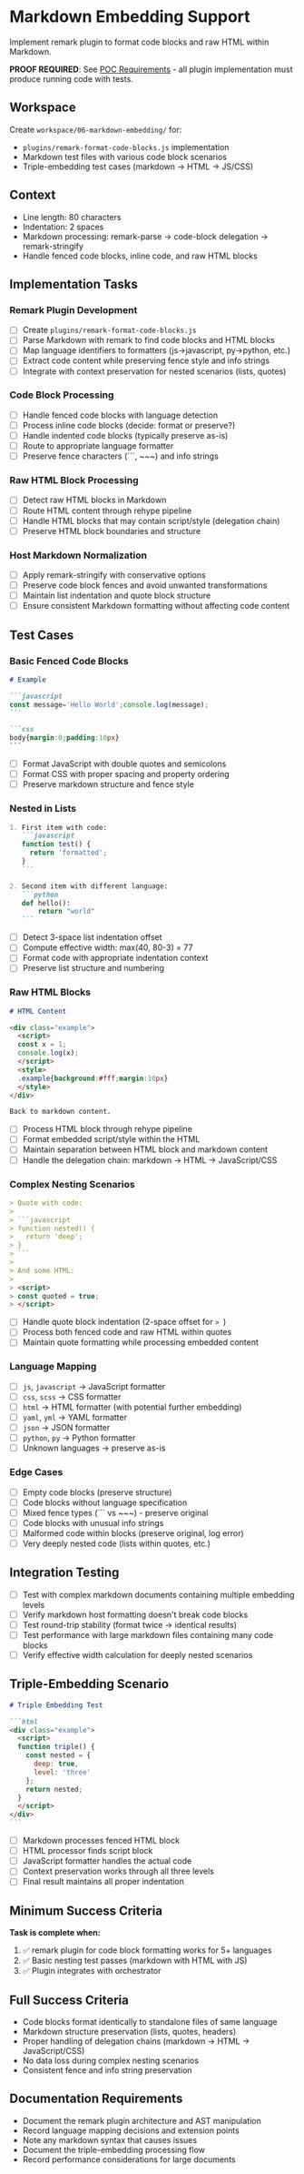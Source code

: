 # Markdown Embedding Support

Implement remark plugin to format code blocks and raw HTML within Markdown.

**PROOF REQUIRED**: See [POC Requirements](../poc-requirements.md) - all plugin implementation must produce running code with tests.

## Workspace
Create `workspace/06-markdown-embedding/` for:
- `plugins/remark-format-code-blocks.js` implementation
- Markdown test files with various code block scenarios
- Triple-embedding test cases (markdown → HTML → JS/CSS)

## Context
- Line length: 80 characters
- Indentation: 2 spaces  
- Markdown processing: remark-parse → code-block delegation → remark-stringify
- Handle fenced code blocks, inline code, and raw HTML blocks

## Implementation Tasks

### Remark Plugin Development
- [ ] Create `plugins/remark-format-code-blocks.js`
- [ ] Parse Markdown with remark to find code blocks and HTML blocks
- [ ] Map language identifiers to formatters (js→javascript, py→python, etc.)
- [ ] Extract code content while preserving fence style and info strings
- [ ] Integrate with context preservation for nested scenarios (lists, quotes)

### Code Block Processing
- [ ] Handle fenced code blocks with language detection
- [ ] Process inline code blocks (decide: format or preserve?)
- [ ] Handle indented code blocks (typically preserve as-is)
- [ ] Route to appropriate language formatter
- [ ] Preserve fence characters (```, ~~~) and info strings

### Raw HTML Block Processing
- [ ] Detect raw HTML blocks in Markdown
- [ ] Route HTML content through rehype pipeline
- [ ] Handle HTML blocks that may contain script/style (delegation chain)
- [ ] Preserve HTML block boundaries and structure

### Host Markdown Normalization
- [ ] Apply remark-stringify with conservative options
- [ ] Preserve code block fences and avoid unwanted transformations
- [ ] Maintain list indentation and quote block structure
- [ ] Ensure consistent Markdown formatting without affecting code content

## Test Cases

### Basic Fenced Code Blocks
````markdown
# Example

```javascript
const message='Hello World';console.log(message);
```

```css
body{margin:0;padding:10px}
```
````
- [ ] Format JavaScript with double quotes and semicolons
- [ ] Format CSS with proper spacing and property ordering
- [ ] Preserve markdown structure and fence style

### Nested in Lists
````markdown
1. First item with code:
   ```javascript
   function test() {
     return 'formatted';  
   }
   ```

2. Second item with different language:
   ```python
   def hello():
       return "world"
   ```
````
- [ ] Detect 3-space list indentation offset
- [ ] Compute effective width: max(40, 80-3) = 77
- [ ] Format code with appropriate indentation context
- [ ] Preserve list structure and numbering

### Raw HTML Blocks
````markdown
# HTML Content

<div class="example">
  <script>
  const x = 1;
  console.log(x);
  </script>
  <style>
  .example{background:#fff;margin:10px}
  </style>
</div>

Back to markdown content.
````
- [ ] Process HTML block through rehype pipeline
- [ ] Format embedded script/style within the HTML
- [ ] Maintain separation between HTML block and markdown content
- [ ] Handle the delegation chain: markdown → HTML → JavaScript/CSS

### Complex Nesting Scenarios
````markdown
> Quote with code:
> 
> ```javascript
> function nested() {
>   return 'deep';
> }
> ```
> 
> And some HTML:
> 
> <script>
> const quoted = true;
> </script>
````
- [ ] Handle quote block indentation (2-space offset for `> `)
- [ ] Process both fenced code and raw HTML within quotes
- [ ] Maintain quote formatting while processing embedded content

### Language Mapping
- [ ] `js`, `javascript` → JavaScript formatter
- [ ] `css`, `scss` → CSS formatter  
- [ ] `html` → HTML formatter (with potential further embedding)
- [ ] `yaml`, `yml` → YAML formatter
- [ ] `json` → JSON formatter
- [ ] `python`, `py` → Python formatter
- [ ] Unknown languages → preserve as-is

### Edge Cases
- [ ] Empty code blocks (preserve structure)
- [ ] Code blocks without language specification
- [ ] Mixed fence types (``` vs ~~~) - preserve original
- [ ] Code blocks with unusual info strings
- [ ] Malformed code within blocks (preserve original, log error)
- [ ] Very deeply nested code (lists within quotes, etc.)

## Integration Testing
- [ ] Test with complex markdown documents containing multiple embedding levels
- [ ] Verify markdown host formatting doesn't break code blocks
- [ ] Test round-trip stability (format twice → identical results)
- [ ] Test performance with large markdown files containing many code blocks
- [ ] Verify effective width calculation for deeply nested scenarios

## Triple-Embedding Scenario
````markdown
# Triple Embedding Test

```html
<div class="example">
  <script>
  function triple() {
    const nested = {
      deep: true,
      level: 'three'
    };
    return nested;
  }
  </script>
</div>
```
````
- [ ] Markdown processes fenced HTML block
- [ ] HTML processor finds script block
- [ ] JavaScript formatter handles the actual code
- [ ] Context preservation works through all three levels
- [ ] Final result maintains all proper indentation

## Minimum Success Criteria

**Task is complete when:**
1. ✅ remark plugin for code block formatting works for 5+ languages
2. ✅ Basic nesting test passes (markdown with HTML with JS)
3. ✅ Plugin integrates with orchestrator

## Full Success Criteria  
- Code blocks format identically to standalone files of same language
- Markdown structure preservation (lists, quotes, headers)
- Proper handling of delegation chains (markdown → HTML → JavaScript/CSS)
- No data loss during complex nesting scenarios
- Consistent fence and info string preservation

## Documentation Requirements
- Document the remark plugin architecture and AST manipulation
- Record language mapping decisions and extension points
- Note any markdown syntax that causes issues
- Document the triple-embedding processing flow
- Record performance considerations for large documents